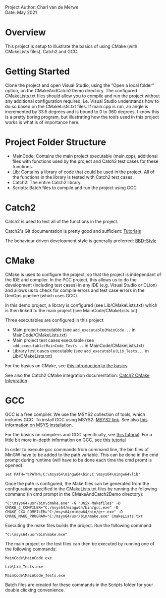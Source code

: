 Project Author: Charl van de Merwe  
Date: May 2021

# Overview
This project is setup to illustrate the basics of using CMake (with CMakeLists files), Catch2 and GCC.

# Getting Started
Clone the project and open Visual Studio, using the "Open a local folder" option, on the CMakeAndCatch2Demo directory. The configured CMakeLists.txt files should allow you to compile and run the 
project without any additional configuration required, i.e. Visual Studio understands how to do so based on the CMakeLists.txt files. If main.cpp is run, an angle is incremented by 33.5 degrees 
and is bound to 0 to 360 degrees. I know this is a pretty boring program, but illustrating how the tools used in this project works is what is of importance here.

# Project Folder Structure
- MainCode: Contains the main project executable (main.cpp), additional files with functions used by the project and Catch2 test cases for these functions.
- Lib: Contains a library of code that could be used in the project. All of the functions in the library is tested with Catch2 test cases.
- Catch2: The entire Catch2 library.
- Scripts: Batch files to compile and run the project using GCC

# Catch2
Catch2 is used to test all of the functions in the project. 

Catch2's Git documentation is pretty good and sufficient: [Tutorials](https://github.com/catchorg/Catch2/blob/v2.x/docs/tutorial.md#top)

The behaviour driven development style is generally preferred: [BBD-Style](https://github.com/catchorg/Catch2/blob/v2.x/docs/tutorial.md#bdd-style)

# CMake
CMake is used to configure the project, so that the project is independant of the IDE and compiler. In the PCC project, this allows us to do the development (including test cases) in any IDE
(e.g. Visual Studio or CLion) and allows us to check for compile errors and test case errors in the DevOps pipeline (which uses GCC).

In this demo project, a library is configured (see Lib/CMakeLists.txt) which is then linked to the main project (see MainCode/CMakeLists.txt).

Three executables are configured in this project:
- Main project executable (see `add_executable(MainCode...` in MainCode/CMakeLists.txt)
- Main project test cases executable (see `add_executable(MainCode_Tests...` in MainCode/CMakeLists.txt)
- Library test cases executable (see `add_executable(Lib_Tests...` in Lib/CMakeLists.txt)

For the basics on CMake, see [this introduction to the basics](https://cliutils.gitlab.io/modern-cmake/chapters/basics.html)

See also the Catch2 CMake integration documentation: [Catch2 CMake Integration](https://github.com/catchorg/Catch2/blob/devel/docs/cmake-integration.md#top)

# GCC
GCC is a free compiler. We use the MSYS2 collection of tools, which includes GCC. To install GCC using MSYS2: [MSYS2 link](https://www.msys2.org/). See also 
[this information on MSYS installation](https://github.com/orlp/dev-on-windows/wiki/Installing-GCC--&-MSYS2).

For the basics on compilers and GCC specifically, see [this tutorial](https://medium.com/@laura.derohan/compiling-c-files-with-gcc-step-by-step-8e78318052). For a little bit more in-depth
information on GCC, see [this tutorial](https://medium.com/leclevietnam/build-c-application-with-gnu-gcc-by-command-line-gnu-make-and-cmake-a9d28a6f9764)

In order to execute gcc commands from command line, the bin files of MinGW have to be added to the path variable. This can be done in the cmd prompt during runtime (will have to be done each 
time the cmd promt is opened):

`set PATH="%PATH%;C:\msys64\mingw64\bin;C:\msys64\mingw64\lib"`

Once the path is configured, the Make files can be generated from the configuration specified in the CMakeLists.txt files by running the following command (in cmd prompt in the 
CMakeAndCatch2Demo directory):

`"C:\msys64\usr\bin\cmake.exe" -G "Unix Makefiles" -D CMAKE_C_COMPILER="C:/msys64/mingw64/bin/gcc.exe" -D CMAKE_CXX_COMPILER="C:/msys64/mingw64/bin/g++.exe" -D CMAKE_MAKE_PROGRAM="C:/msys64/usr/bin/make.exe" CmakeLists.txt`

Executing the make files builds the project. Run the following command:

`"C:\msys64\usr\bin\make.exe"`

The main project or the test files can then be executed by running one of the following commands:

`MainCode\MainCode.exe`

`Lib\Lib_Tests.exe`

`MainCode\MainCode_Tests.exe`

Batch files are created for these commands in the Scripts folder for your double clicking convenience.
